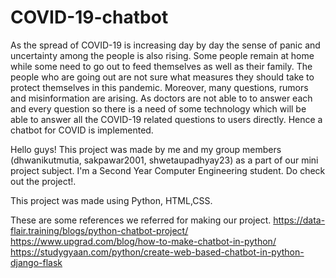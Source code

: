 # COVID-19-chatbot
As the spread of COVID-19 is increasing day by day the sense of panic and uncertainty among the people is also rising. Some people remain at home while some need to go out
to feed themselves as well as their family. The people who are going out are not sure what measures they should take to protect themselves in this pandemic. Moreover, many questions, rumors and misinformation are arising. As doctors are not able to 
to answer each and every question so there is a need of some technology which will be able to answer all the COVID-19 related questions to users directly. Hence a chatbot for COVID is implemented.

Hello guys! This project was made by me and my group members (dhwanikutmutia, sakpawar2001, shwetaupadhyay23) as a part of our mini project subject. I'm a Second Year Computer Engineering student.
Do check out the project!.

This project was made using Python, HTML,CSS.

These are some references we referred for making our project.
https://data-flair.training/blogs/python-chatbot-project/
https://www.upgrad.com/blog/how-to-make-chatbot-in-python/
https://studygyaan.com/python/create-web-based-chatbot-in-python-django-flask
